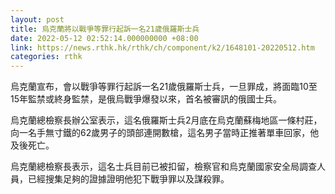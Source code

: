 ```yaml
---
layout: post
title: 烏克蘭將以戰爭等罪行起訴一名21歲俄羅斯士兵
date: 2022-05-12 02:52:14.000000000 +08:00
link: https://news.rthk.hk/rthk/ch/component/k2/1648101-20220512.htm
categories: rthk
---
```


烏克蘭宣布，會以戰爭等罪行起訴一名21歲俄羅斯士兵，一旦罪成，將面臨10至15年監禁或終身監禁，是俄烏戰爭爆發以來，首名被審訊的俄國士兵。

烏克蘭總檢察長辦公室表示，這名俄羅斯士兵2月底在烏克蘭蘇梅地區一條村莊，向一名手無寸鐵的62歲男子的頭部連開數槍，這名男子當時正推著單車回家，他及後死亡。

烏克蘭總檢察長表示，這名士兵目前已被扣留，檢察官和烏克蘭國家安全局調查人員，已經搜集足夠的證據證明他犯下戰爭罪以及謀殺罪。
